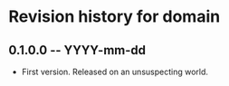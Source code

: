 # Revision history for domain

## 0.1.0.0 -- YYYY-mm-dd

* First version. Released on an unsuspecting world.
